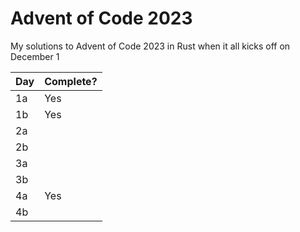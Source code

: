 # Advent of Code 2023
My solutions to Advent of Code 2023 in Rust when it all kicks off on December 1

| Day | Complete? |
|-----|-----------|
| 1a  | Yes       |
| 1b  | Yes       |
| 2a  |           |
| 2b  |           |
| 3a  |           |
| 3b  |           |
| 4a  | Yes       |
| 4b  |           |